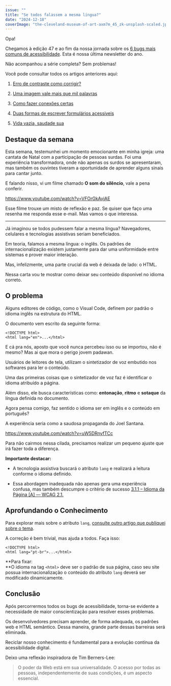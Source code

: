 ```yaml
---
issue: ""
title: "Se todos falassem a mesma língua?"
date: "2024-12-18"
coverImage: "the-cleveland-museum-of-art-axm7m_45_zk-unsplash-scaled.jpg"
---
```


Opa!

Chegamos à edição 47 e ao fim da nossa jornada sobre os [6 bugs mais comuns de acessibilidade](https://brunopulis.com/6-maiores-erros-de-acessibilidade-digital/). Esta é nossa última newsletter do ano.

Não acompanhou a série completa? Sem problemas!

Você pode consultar todos os artigos anteriores aqui:

1. [Erro de contraste como corrigir?](https://brunopulis.com/letters/erro-de-contraste-como-corrigir/)

3. [Uma imagem vale mais que mil palavras](https://brunopulis.com/letters/como-texto-alternativo-pode-ajudar/)

5. [Como fazer conexões certas](https://brunopulis.com/letters/conexoes-certas/)

7. [Duas formas de escrever formulários acessíveis](https://brunopulis.com/letters/2-formas-de-escrever-formularios-acessiveis/)

9. [Vida vazia, saudade sua](https://brunopulis.com/letters/vida-vazia-saudade-sua/)

## Destaque da semana

Esta semana, testemunhei um momento emocionante em minha igreja: uma cantata de Natal com a participação de pessoas surdas. Foi uma experiência transformadora, onde não apenas os surdos se apresentaram, mas também os ouvintes tiveram a oportunidade de aprender alguns sinais para cantar junto.

E falando nisso, vi um filme chamado **O som do silêncio**, vale a pena conferir.

https://www.youtube.com/watch?v=VFOrGkAvjAE

Esse filme trouxe um misto de reflexão e paz. Se quiser que faço uma resenha me responda esse e-mail. Mas vamos o que interessa.

* * *

Já imaginou se todos pudessem falar a mesma língua? Navegadores, celulares e tecnologias assistivas seriam beneficiados.

Em teoria, falamos a mesma língua: o inglês. Os padrões de internacionalização existem justamente para dar uma uniformidade entre sistemas e prover maior interação.

Mas, infelizmente, uma parte crucial da web é deixada de lado: o HTML.

Nessa carta vou te mostrar como deixar seu conteúdo disponível no idioma correto.

## O problema

Alguns editores de código, como o Visual Code, definem por padrão o idioma inglês na estrutura do HTML.

O documento vem escrito da seguinte forma:

```markup
<!DOCTYPE html>
<html lang="en">...</html>
```

E cá pra nós, aposto que você nunca percebeu isso ou se importou, não é mesmo? Mas ai que mora o perigo jovem padawan.

Usuários de leitores de tela, utilizam o sintetizador de voz embutido nos softwares para ler o conteúdo.

Uma das primeiras coisas que o sintetizador de voz faz é identificar o idioma atribuído a página.

Além disso, ele busca características como: **entonação**, **ritmo** e **sotaque** da língua definida no documento.

Agora pensa comigo, faz sentido o idioma ser em inglês e o conteúdo em português?

A experiência seria como a saudosa propaganda do Joel Santana.

https://www.youtube.com/watch?v=uW5DRnyfTCc

Para não cairmos nessa cilada, precisamos realizar um pequeno ajuste que irá fazer toda a diferença.

**Importante destacar:**

- A tecnologia assistiva buscará o atributo `lang` e realizará a leitura conforme o idioma definido.

- Essa abordagem inadequada não apenas gera uma experiência confusa, mas também descumpre o critério de sucesso [3.1.1 – Idioma da Página \[A\] — WCAG 2.1.](https://www.w3.org/WAI/WCAG21/Understanding/language-of-page.html)

## **Aprofundando o Conhecimento**

Para explorar mais sobre o atributo `lang`, [consulte outro artigo que publiquei sobre o tema](https://brunopulis.com/usando-o-atributo-lang-corretamente/).

A correção é bem trivial, mas ajuda a todos. Faça isso:

```markup
<!DOCTYPE html>
<html lang="pt-br">...</html>
```

**Para fixar:  
**O idioma na tag `<html>` deve ser o padrão de sua página, caso seu site possua internacionalização o conteúdo do atributo `lang` deverá ser modificado dinamicamente.

## **Conclusão**

Após percorrermos todos os bugs de acessibilidade, torna-se evidente a necessidade de maior conscientização para resolver esses problemas.

Os desenvolvedores precisam aprender, de forma adequada, os padrões web e HTML semântico. Dessa maneira, grande parte dessas barreiras será eliminada.

Reciclar nosso conhecimento é fundamental para a evolução contínua da acessibilidade digital.

Deixo uma reflexão inspiradora de Tim Berners-Lee:

> O poder da Web está em sua universalidade. O acesso por todas as pessoas, independentemente de suas condições, é um aspecto essencial.
